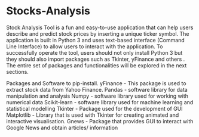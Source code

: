# Stocks-Analysis

Stock Analysis Tool is a fun and easy-to-use application that can help users describe and predict stock prices by inserting a unique ticker symbol. The application is built in Python 3 and uses text-based interface (Command Line Interface) to allow users to interact with the application. 
To successfully operate the tool, users should not only install Python 3 but they should also import packages such as Tkinter, yFinance and others . The entire set of packages and functionalities will be explored in the next sections. 

 Packages and Software to pip-install. 
yFinance - This package is used to extract stock data from Yahoo Finance.
Pandas - software library for data manipulation and analysis 
Numpy - software library used for working with numerical data
Scikit-learn - software library used for machine learning and statistical modelling
Tkinter - Package used for the development of GUI
Matplotlib - Library that is used with Tkinter for creating animated and interactive visualisation.
Gnews - Package that provides GUI to interact with Google News and obtain articles/ information

